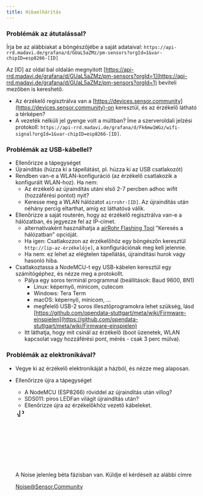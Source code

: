 ```yaml
---
title: Hibaelhárítás
---
```


### Problémák az átutalással?
Írja be az alábbiakat a böngészőjébe a saját adataival:
`https://api-rrd.madavi.de/grafana/d/GUaL5aZMz/pm-sensors?orgId=1&var-chipID=esp8266-[ID]`

Az [ID] az oldal bal oldalán megnyitott [https://api-rrd.madavi.de/grafana/d/GUaL5aZMz/pm-sensors?orgId=1](https://api-rrd.madavi.de/grafana/d/GUaL5aZMz/pm-sensors?orgId=1) beviteli mezőben is kereshető.

* Az érzékelő regisztrálva van a [https://devices.sensor.community](https://devices.sensor.community)-on keresztül, és az érzékelő látható a térképen?
* A vezeték nélküli jel gyenge volt a múltban?
  Íme a szerveroldali jelzési protokoll: `https://api-rrd.madavi.de/grafana/d/Fk6mw1WGz/wifi-signal?orgId=1&var-chipID=esp8266-[ID]`.

### Problémák az USB-kábellel?
* Ellenőrizze a tápegységet
* Újraindítás (húzza ki a tápellátást, pl. húzza ki az USB csatlakozót)
* Rendben van-e a WLAN-konfiguráció (az érzékelő csatlakozik a konfigurált WLAN-hoz). Ha nem:
  * Az érzékelő az újraindítás utáni első 2-7 percben adhoc wifit (hozzáférési pontot) nyit?
  * Keresse meg a WLAN hálózatot `airrohr-[ID]`. Az újraindítás után néhány percig eltarthat, amíg ez láthatóvá válik.
* Ellenőrizze a saját routerén, hogy az érzékelő regisztrálva van-e a hálózatban, és jegyezze fel az IP-címet.
  * alternatívaként használhatja a [airRohr Flashing Tool](https://github.com/opendata-stuttgart/airrohr-firmware-flasher/) "Keresés a hálózatban" opcióját.
  * Ha igen: Csatlakozzon az érzékelőhöz egy böngészőn keresztül `http://[ip-az-érzékelője]`, a konfigurációnak meg kell jelennie.
  * Ha nem: ez lehet az elégtelen tápellátás, újraindítási hurok vagy hasonló hiba.
* Csatlakoztassa a NodeMCU-t egy USB-kábelen keresztül egy számítógéphez, és nézze meg a protokollt.
  * Pálya egy soros terminál programmal (beállítások: Baud 9600, 8N1)
    * Linux: képernyő, minicom, cutecom
    * Windows: Tera Term
    * macOS: képernyő, minicom, ...
    * megfelelő USB-2 soros illesztőprogramokra lehet szükség, lásd [https://github.com/opendata-stuttgart/meta/wiki/Firmware-einspielen](https://github.com/opendata-stuttgart/meta/wiki/Firmware-einspielen)
  * Itt láthatja, hogy mit csinál az érzékelő (boot üzenetek, WLAN kapcsolat vagy hozzáférési pont, mérés - csak 3 perc múlva).

### Problémák az elektronikával?
* Vegye ki az érzékelő elektronikáját a házból, és nézze meg alaposan.
* Ellenőrizze újra a tápegységet
    * A NodeMCU (ESP8266) röviddel az újraindítás után villog?
    * SDS011: piros LEDFan világít újraindítás után?
    * Ellenőrizze újra az érzékelőkhöz vezető kábeleket.

  <div class="max-w-screen-xl mx-auto pt-5">
      <div class="p-2 rounded-lg bg-indigo-100 shadow-lg sm:p-3">
      <div class="flex items-center">
            <span class="p-2 rounded-lg bg-indigo-500">
              <svg class="h-8 w-8 text-white" fill="none" viewBox="0 0 24 24 24" stroke="currentColor">
                <path stroke-linecap="round" stroke-linejoin="round" stroke-width="2" d="M11 5.882V19.24a1.76 1.76 0 01-3.417.592l-2.147-6.15M18 13a3 3 0 100-6M5. 436 13.683A4.001 4.001 0 017 6h1.832c4.1 0 7.625-1.234 9.168-3v14c-1.543-1.766-5.067-3-9.168-3H7a3.988 3.988 0 01-1.564-.317z" >
              <svg>
            <span>
        <div class="flex flex-wrap">
          <div class="flex-wrap flex">
            <p class="pt-1 text-indigo-700 font-medium">
                A Noise jelenleg béta fázisban van. Küldje el kérdéseit az alábbi címre<p>
          <a href="mailto:Noise@Sensor.Community" class="ml-1 font-medium underline text-white hover:text-yellow-600">
                  Noise@Sensor.Community<a>
          <div>
           <div>
      <div>
    <div>
  <div>
